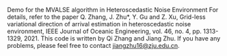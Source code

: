 Demo for the MVALSE algorithm in Heteroscedastic Noise Environment
For details, refer to the paper Q. Zhang, J. Zhu*, Y. Gu and Z. Xu, Grid-less variational direction of arrival estimation in heteroscedastic noise environment, 
IEEE Journal of Oceanic Engineering, vol. 46, no. 4, pp. 1313-1329, 2021. 
This code is written by Qi Zhang and Jiang Zhu. If you have any problems, please feel free to contact jiangzhu16@zju.edu.cn.
